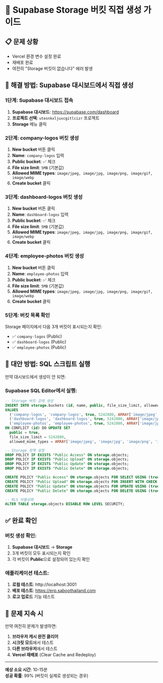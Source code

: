 # 🚨 Supabase Storage 버킷 직접 생성 가이드

## 📋 문제 상황
- Vercel 환경 변수 설정 완료
- 재배포 완료
- 여전히 "Storage 버킷이 없습니다" 에러 발생

## 🔧 해결 방법: Supabase 대시보드에서 직접 생성

### 1단계: Supabase 대시보드 접속
1. **Supabase 대시보드**: https://supabase.com/dashboard
2. **프로젝트 선택**: `utesnkxljuxcgitlcizr` 프로젝트
3. **Storage** 메뉴 클릭

### 2단계: company-logos 버킷 생성
1. **New bucket** 버튼 클릭
2. **Name**: `company-logos` 입력
3. **Public bucket**: ✅ 체크
4. **File size limit**: `5MB` (기본값)
5. **Allowed MIME types**: `image/jpeg, image/jpg, image/png, image/gif, image/webp`
6. **Create bucket** 클릭

### 3단계: dashboard-logos 버킷 생성
1. **New bucket** 버튼 클릭
2. **Name**: `dashboard-logos` 입력
3. **Public bucket**: ✅ 체크
4. **File size limit**: `5MB` (기본값)
5. **Allowed MIME types**: `image/jpeg, image/jpg, image/png, image/gif, image/webp`
6. **Create bucket** 클릭

### 4단계: employee-photos 버킷 생성
1. **New bucket** 버튼 클릭
2. **Name**: `employee-photos` 입력
3. **Public bucket**: ✅ 체크
4. **File size limit**: `5MB` (기본값)
5. **Allowed MIME types**: `image/jpeg, image/jpg, image/png, image/gif, image/webp`
6. **Create bucket** 클릭

### 5단계: 버킷 목록 확인
Storage 페이지에서 다음 3개 버킷이 표시되는지 확인:
- ✅ `company-logos` (Public)
- ✅ `dashboard-logos` (Public)
- ✅ `employee-photos` (Public)

## 🚀 대안 방법: SQL 스크립트 실행

만약 대시보드에서 생성이 안 되면:

### Supabase SQL Editor에서 실행:
```sql
-- Storage 버킷 강제 생성
INSERT INTO storage.buckets (id, name, public, file_size_limit, allowed_mime_types)
VALUES 
  ('company-logos', 'company-logos', true, 5242880, ARRAY['image/jpeg', 'image/jpg', 'image/png', 'image/gif', 'image/webp']),
  ('dashboard-logos', 'dashboard-logos', true, 5242880, ARRAY['image/jpeg', 'image/jpg', 'image/png', 'image/gif', 'image/webp']),
  ('employee-photos', 'employee-photos', true, 5242880, ARRAY['image/jpeg', 'image/jpg', 'image/png', 'image/gif', 'image/webp'])
ON CONFLICT (id) DO UPDATE SET
  public = true,
  file_size_limit = 5242880,
  allowed_mime_types = ARRAY['image/jpeg', 'image/jpg', 'image/png', 'image/gif', 'image/webp'];

-- Storage 정책 설정
DROP POLICY IF EXISTS "Public Access" ON storage.objects;
DROP POLICY IF EXISTS "Public Upload" ON storage.objects;
DROP POLICY IF EXISTS "Public Update" ON storage.objects;
DROP POLICY IF EXISTS "Public Delete" ON storage.objects;

CREATE POLICY "Public Access" ON storage.objects FOR SELECT USING (true);
CREATE POLICY "Public Upload" ON storage.objects FOR INSERT WITH CHECK (true);
CREATE POLICY "Public Update" ON storage.objects FOR UPDATE USING (true);
CREATE POLICY "Public Delete" ON storage.objects FOR DELETE USING (true);

-- RLS 비활성화
ALTER TABLE storage.objects DISABLE ROW LEVEL SECURITY;
```

## ✅ 완료 확인

### 버킷 생성 확인:
1. **Supabase 대시보드** → **Storage**
2. 3개 버킷이 모두 표시되는지 확인
3. 각 버킷이 **Public**으로 설정되어 있는지 확인

### 애플리케이션 테스트:
1. **로컬 테스트**: http://localhost:3001
2. **배포 테스트**: https://erp.saboothailand.com
3. **로고 업로드** 기능 테스트

## 🚨 문제 지속 시

만약 여전히 문제가 발생하면:
1. **브라우저 캐시 완전 클리어**
2. **시크릿 모드**에서 테스트
3. **다른 브라우저**에서 테스트
4. **Vercel 재배포** (Clear Cache and Redeploy)

---

**예상 소요 시간**: 10-15분  
**성공 확률**: 99% (버킷이 실제로 생성되는 경우) 